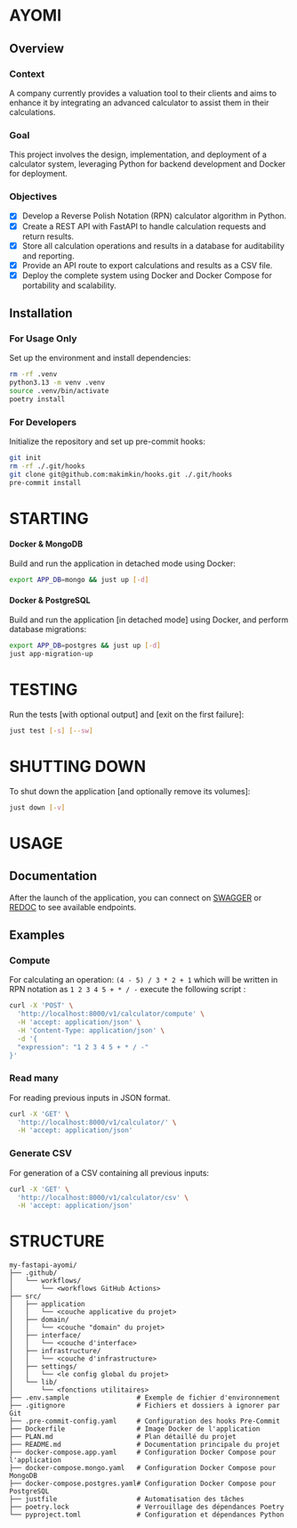 # AYOMI

## Overview

### Context
A company currently provides a valuation tool to their clients and aims to enhance it by integrating an advanced calculator to assist them in their calculations.

### Goal
This project involves the design, implementation, and deployment of a calculator system, leveraging Python for backend development and Docker for deployment.

### Objectives
- [x] Develop a Reverse Polish Notation (RPN) calculator algorithm in Python.
- [x] Create a REST API with FastAPI to handle calculation requests and return results.
- [x] Store all calculation operations and results in a database for auditability and reporting.
- [x] Provide an API route to export calculations and results as a CSV file.
- [x] Deploy the complete system using Docker and Docker Compose for portability and scalability.

## Installation

### For Usage Only

Set up the environment and install dependencies:

```bash
rm -rf .venv
python3.13 -m venv .venv
source .venv/bin/activate
poetry install
```

### For Developers

Initialize the repository and set up pre-commit hooks:

```bash
git init
rm -rf ./.git/hooks
git clone git@github.com:makimkin/hooks.git ./.git/hooks
pre-commit install
```

# STARTING

#### Docker & MongoDB

Build and run the application in detached mode using Docker:

```bash
export APP_DB=mongo && just up [-d]
```

#### Docker & PostgreSQL

Build and run the application [in detached mode] using Docker, and perform database migrations:

```bash
export APP_DB=postgres && just up [-d]
just app-migration-up
```


# TESTING

Run the tests [with optional output] and [exit on the first failure]:

```bash
just test [-s] [--sw]
```

# SHUTTING DOWN

To shut down the application [and optionally remove its volumes]:

```bash
just down [-v]
```

# USAGE

## Documentation
After the launch of the application, you can connect on [SWAGGER](http://localhost:8000/docs) or [REDOC](http://localhost:8000/redoc) to see available endpoints.

## Examples

### Compute

For calculating an operation: `(4 - 5) / 3 * 2 + 1` which will be written in RPN notation as `1 2 3 4 5 + * / -` execute the following script :

```bash
curl -X 'POST' \
  'http://localhost:8000/v1/calculator/compute' \
  -H 'accept: application/json' \
  -H 'Content-Type: application/json' \
  -d '{
  "expression": "1 2 3 4 5 + * / -"
}'
```

### Read many

For reading previous inputs in JSON format.

```bash
curl -X 'GET' \
  'http://localhost:8000/v1/calculator/' \
  -H 'accept: application/json'
```


### Generate CSV

For generation of a CSV containing all previous inputs:

```bash
curl -X 'GET' \
  'http://localhost:8000/v1/calculator/csv' \
  -H 'accept: application/json'
```

# STRUCTURE

```
my-fastapi-ayomi/
├── .github/
│   └── workflows/
│       └── <workflows GitHub Actions>
├── src/
│   ├── application
│   │   └── <couche applicative du projet>
│   ├── domain/
│   │   └── <couche "domain" du projet>
│   ├── interface/
│   │   └── <couche d'interface>
│   ├── infrastructure/
│   │   └── <couche d'infrastructure>
│   ├── settings/
│   │   └── <le config global du projet>
│   └── lib/
│       └── <fonctions utilitaires>
├── .env.sample                 # Exemple de fichier d'environnement
├── .gitignore                  # Fichiers et dossiers à ignorer par Git
├── .pre-commit-config.yaml     # Configuration des hooks Pre-Commit
├── Dockerfile                  # Image Docker de l'application
├── PLAN.md                     # Plan détaillé du projet
├── README.md                   # Documentation principale du projet
├── docker-compose.app.yaml     # Configuration Docker Compose pour l'application
├── docker-compose.mongo.yaml   # Configuration Docker Compose pour MongoDB
├── docker-compose.postgres.yaml# Configuration Docker Compose pour PostgreSQL
├── justfile                    # Automatisation des tâches
├── poetry.lock                 # Verrouillage des dépendances Poetry
└── pyproject.toml              # Configuration et dépendances Python
```
